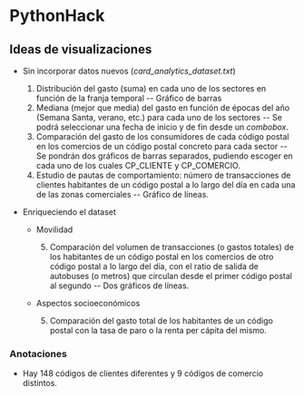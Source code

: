 # PythonHack
## Ideas de visualizaciones ##

* Sin incorporar datos nuevos (*card\_analytics\_dataset.txt*)

	1. Distribución del gasto (suma) en cada uno de los sectores en función de la franja temporal -- Gráfico de barras
	2. Mediana (mejor que media) del gasto en función de épocas del año (Semana Santa, verano, etc.) para cada uno de los sectores -- Se podrá seleccionar una fecha de inicio y de fin desde un *combobox*.
	3. Comparación del gasto de los consumidores de cada código postal en los comercios de un código postal concreto para cada sector -- Se pondrán dos gráficos de barras separados, pudiendo escoger en cada uno de los cuales CP\_CLIENTE y CP\_COMERCIO.
	4. Estudio de pautas de comportamiento: número de transacciones de clientes habitantes de un código postal a lo largo del día en cada una de las zonas comerciales -- Gráfico de líneas.

* Enriqueciendo el dataset

	* Movilidad

		
		5. Comparación del volumen de transacciones (o gastos totales) de los habitantes de un código postal en los comercios de otro código postal a lo largo del día, con el ratio de salida de autobuses (o metros) que circulan desde el primer código postal al segundo -- Dos gráficos de líneas.
		
	* Aspectos socioeconómicos

		5. Comparación del gasto total de los habitantes de un código postal con la tasa de paro o la renta per cápita del mismo.

		
### Anotaciones ###
* Hay 148 códigos de clientes diferentes y 9 códigos de comercio distintos.